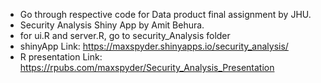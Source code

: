- Go through respective code for Data product final assignment by JHU. 
- Security Analysis Shiny App by Amit Behura.
- for ui.R and server.R, go to security_Analysis folder
- shinyApp Link: https://maxspyder.shinyapps.io/security_analysis/
- R presentation Link: https://rpubs.com/maxspyder/Security_Analysis_Presentation
